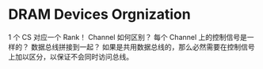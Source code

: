 # DRAM Devices Orgnization

1 个 CS 对应一个 Rank！
Channel 如何区别？ 每个 Channel 上的控制信号是一样的？ 数据总线拼接到一起？ 
如果是共用数据总线的，那么必然需要在控制信号上加以区分，以保证不会同时访问总线。
